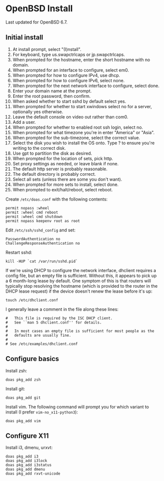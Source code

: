 OpenBSD Install
===============

Last updated for OpenBSD 6.7.

Initial install
---------------

1. At install prompt, select "(I)nstall".
1. For keyboard, type us.swapctrlcaps or jp.swapctrlcaps.
1. When prompted for the hostname, enter the short hostname with no domain.
1. When prompted for an interface to configure, select em0.
1. When prompted for how to configure IPv4, use dhcp.
1. When prompted for how to configure IPv6, select none.
1. When prompted for the next network interface to configure, select
   done.
1. Enter your domain name at the prompt.
1. Enter the root password, then confirm.
1. When asked whether to start sshd by default select yes.
1. When prompted for whether to start xwindows select no for a server,
   optionally yes otherwise.
1. Leave the default console on video out rather than com0.
1. Add a user.
1. When prompted for whether to enabled root ssh login, select no.
1. When prompted for what timezone you're in enter "America" or "Asia".
1. When prompted for the sub-timezone, select the correct value.
1. Select the disk you wish to install the OS onto. Type ? to ensure
   you're writing to the correct disk.
1. Use gpt to partition the disk as desired.
1. When prompted for the location of sets, pick http.
1. Set proxy settings as needed, or leave blank if none.
1. The default http server is probably reasonable.
1. The default directory is probably correct.
1. Select all sets (unless there are some you don't want).
1. When prompted for more sets to install, select done.
1. When prompted to exit/halt/reboot, select reboot.

Create `/etc/doas.conf` with the following contents:

    permit nopass :wheel
    permit :wheel cmd reboot
    permit :wheel cmd shutdown
    permit nopass keepenv root as root

Edit `/etc/ssh/sshd_config` and set:

    PasswordAuthentication no
    ChallengeResponseAuthentication no

Restart sshd:

    kill -HUP `cat /var/run/sshd.pid`

If we're using DHCP to configure the network interface, dhclient
requires a config file, but an empty file is sufficient. Without this,
it appears to pick up a 6 month-long lease by default. One symptom of
this is that routers will typically stop resolving the hostname (which
is provided to the router in the DHCP lease request) if the device
doesn't renew the lease before it's up:

    touch /etc/dhclient.conf

I generally leave a comment in the file along these lines:

    #	This file is required by the ISC DHCP client.
    #	See ``man 5 dhclient.conf'' for details.
    #
    #	In most cases an empty file is sufficient for most people as the
    #	defaults are usually fine.
    #
    # See /etc/examples/dhclient.conf

Configure basics
----------------

Install zsh:

    doas pkg_add zsh

Install git:

    doas pkg_add git

Install vim. The following command will prompt you for which variant to
install (I prefer `vim-no_x11-python3`):

    doas pkg_add vim

Configure X11
-------------

Install i3, dmenu, urxvt:

    doas pkg_add i3
    doas pkg_add i3lock
    doas pkg_add i3status
    doas pkg_add dmenu
    doas pkg_add rxvt-unicode
